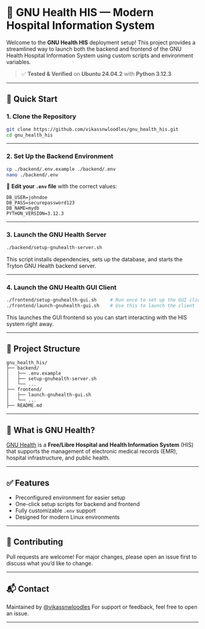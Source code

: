 # 🏥 GNU Health HIS — Modern Hospital Information System

Welcome to the **GNU Health HIS** deployment setup! This project provides a streamlined way to launch both the backend and frontend of the GNU Health Hospital Information System using custom scripts and environment variables.


> ✅ **Tested & Verified** on **Ubuntu 24.04.2** with **Python 3.12.3**


---

## 🚀 Quick Start

### 1. Clone the Repository

```bash
git clone https://github.com/vikassnwloodles/gnu_health_his.git
cd gnu_health_his
````

---

### 2. Set Up the Backend Environment

```bash
cp ./backend/.env.example ./backend/.env
nano ./backend/.env
```

🔧 **Edit your `.env` file** with the correct values:

```env
DB_USER=johndoe
DB_PASS=securepassword123
DB_NAME=mydb
PYTHON_VERSION=3.12.3
```

---

### 3. Launch the GNU Health Server

```bash
./backend/setup-gnuhealth-server.sh
```

This script installs dependencies, sets up the database, and starts the Tryton GNU Health backend server.

---

### 4. Launch the GNU Health GUI Client

```bash
./frontend/setup-gnuhealth-gui.sh     # Run once to set up the GUI client
./frontend/launch-gnuhealth-gui.sh    # Use this to launch the client
```

This launches the GUI frontend so you can start interacting with the HIS system right away.

---

## 📁 Project Structure

```
gnu_health_his/
├── backend/
│   ├── .env.example
│   ├── setup-gnuhealth-server.sh
│   └── ...
├── frontend/
│   ├── launch-gnuhealth-gui.sh
│   └── ...
├── README.md
```

---

## 🧠 What is GNU Health?

[GNU Health](https://www.gnuhealth.org) is a **Free/Libre Hospital and Health Information System** (HIS) that supports the management of electronic medical records (EMR), hospital infrastructure, and public health.

---

## ✅ Features

* Preconfigured environment for easier setup
* One-click setup scripts for backend and frontend
* Fully customizable `.env` support
* Designed for modern Linux environments

---

## 🤝 Contributing

Pull requests are welcome! For major changes, please open an issue first to discuss what you’d like to change.

---

## 📬 Contact

Maintained by [@vikassnwloodles](https://github.com/vikassnwloodles)
For support or feedback, feel free to open an issue.

---
